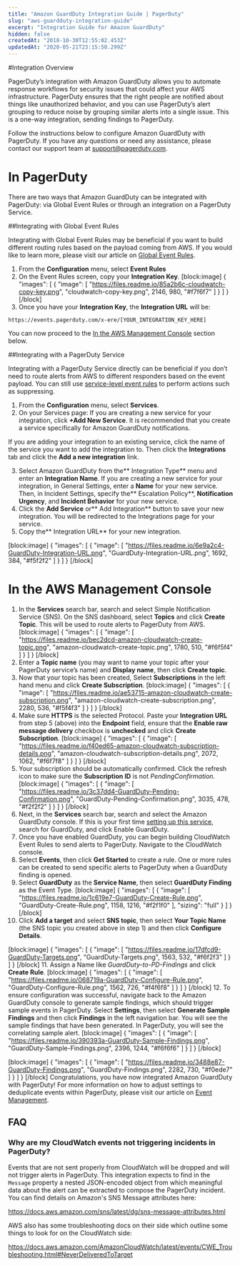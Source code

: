 ```yaml
---
title: "Amazon GuardDuty Integration Guide | PagerDuty"
slug: "aws-guardduty-integration-guide"
excerpt: "Integration Guide for Amazon GuardDuty"
hidden: false
createdAt: "2018-10-30T12:55:02.453Z"
updatedAt: "2020-05-21T23:15:50.299Z"
---
```

#Integration Overview

PagerDuty’s integration with Amazon GuardDuty allows you to automate response workflows for  security issues that could affect your AWS infrastructure. PagerDuty ensures that the right people are notified about things like unauthorized behavior, and you can use PagerDuty’s alert grouping to reduce noise by grouping similar alerts into a single issue. This is a one-way integration, sending findings to PagerDuty.

Follow the instructions below to configure Amazon GuardDuty with PagerDuty. If you have any questions or need any assistance, please contact our support team at <a href="mailto:support@pagerduty.com">support@pagerduty.com</a>.

# In PagerDuty 

There are two ways that Amazon GuardDuty can be integrated with PagerDuty: via Global Event Rules or through an integration on a PagerDuty Service.

##Integrating with Global Event Rules

Integrating with Global Event Rules may be beneficial if you want to build different routing rules based on the payload coming from AWS. If you would like to learn more, please visit our article on [Global Event Rules](https://support.pagerduty.com/docs/global-event-rules).  

1. From the **Configuration** menu, select **Event Rules**
2. On the Event Rules screen, copy your **Integration Key**.
[block:image]
{
  "images": [
    {
      "image": [
        "https://files.readme.io/85a2b6c-cloudwatch-copy-key.png",
        "cloudwatch-copy-key.png",
        2146,
        980,
        "#f7f6f7"
      ]
    }
  ]
}
[/block]
3. Once you have your **Integration Key**, the **Integration URL** will be:

`https://events.pagerduty.com/x-ere/[YOUR_INTEGRATION_KEY_HERE]`

You can now proceed to the [In the AWS Management Console](https://support.pagerduty.com/v1/docs/aws-guardduty-integration-guide#section-in-the-aws-management-console) section below. 

##Integrating with a PagerDuty Service

Integrating with a PagerDuty Service directly can be beneficial if you don’t need to route alerts from AWS to different responders based on the event payload. You can still use [service-level event rules](https://support.pagerduty.com/docs/event-management#section-configure-event-rules-for-a-service) to perform actions such as suppressing.

1. From the **Configuration** menu, select **Services**.
2. On your Services page: If you are creating a new service for your integration, click **+Add New Service**. It is recommended that you create a service specifically for Amazon GuardDuty notifications.

If you are adding your integration to an existing service, click the name of the service you want to add the integration to. Then click the **Integrations** tab and click the **Add a new integration** link.

3. Select Amazon GuardDuty from the** Integration Type** menu and enter an **Integration Name**.
If you are creating a new service for your integration, in General Settings, enter a **Name** for your new service. Then, in Incident Settings, specify the** Escalation Policy**, **Notification Urgency**, and **Incident Behavior** for your new service.
4. Click the **Add Service** or** Add Integration** button to save your new integration. You will be redirected to the Integrations page for your service.
5. Copy the** Integration URL** for your new integration.

[block:image]
{
  "images": [
    {
      "image": [
        "https://files.readme.io/6e9a2c4-GuardDuty-Integration-URL.png",
        "GuardDuty-Integration-URL.png",
        1692,
        384,
        "#f5f2f2"
      ]
    }
  ]
}
[/block]
# In the AWS Management Console

1. In the **Services** search bar, search and select Simple Notification Service (SNS). On the SNS dashboard, select **Topics** and click **Create Topic**. This will be used to route alerts to PagerDuty from AWS.
[block:image]
{
  "images": [
    {
      "image": [
        "https://files.readme.io/bec2dcd-amazon-cloudwatch-create-topic.png",
        "amazon-cloudwatch-create-topic.png",
        1780,
        510,
        "#f6f5f4"
      ]
    }
  ]
}
[/block]
2. Enter a **Topic name** (you may want to name your topic after your PagerDuty service’s name) and **Display name**, then click **Create topic**. 
3. Now that your topic has been created, Select **Subscriptions** in the left hand menu and click **Create Subscription**.
[block:image]
{
  "images": [
    {
      "image": [
        "https://files.readme.io/ae53715-amazon-cloudwatch-create-subscription.png",
        "amazon-cloudwatch-create-subscription.png",
        2280,
        536,
        "#f5f4f3"
      ]
    }
  ]
}
[/block]
4. Make sure **HTTPS** is the selected Protocol. Paste your **Integration URL** from step 5 (above) into the **Endpoint** field, ensure that the **Enable raw message delivery** checkbox is **unchecked** and click **Create Subscription**.
[block:image]
{
  "images": [
    {
      "image": [
        "https://files.readme.io/f40ed65-amazon-cloudwatch-subscription-details.png",
        "amazon-cloudwatch-subscription-details.png",
        2072,
        1062,
        "#f6f7f8"
      ]
    }
  ]
}
[/block]
5. Your subscription should be automatically confirmed. Click the refresh icon to make sure the **Subscription ID** is not *PendingConfirmation*.
[block:image]
{
  "images": [
    {
      "image": [
        "https://files.readme.io/3c37dd4-GuardDuty-Pending-Confirmation.png",
        "GuardDuty-Pending-Confirmation.png",
        3035,
        478,
        "#f2f2f2"
      ]
    }
  ]
}
[/block]
6. Next, in the **Services** search bar, search and select the Amazon GuardDuty console. If this is your first time [setting up this service](https://docs.aws.amazon.com/guardduty/latest/ug/guardduty_settingup.html#guardduty_enable-gd), search for GuardDuty, and click Enable GuardDuty. 
7. Once you have enabled GuardDuty, you can begin building CloudWatch Event Rules to send alerts to PagerDuty. Navigate to the CloudWatch console.
8. Select **Events**, then click **Get Started** to create a rule. One or more rules can be created to send specific alerts to PagerDuty when a GuardDuty finding is opened.
9. Select **GuardDuty** as the **Service Name**, then select **GuardDuty Finding** as the Event Type.
[block:image]
{
  "images": [
    {
      "image": [
        "https://files.readme.io/1c619e7-GuardDuty-Create-Rule.png",
        "GuardDuty-Create-Rule.png",
        1158,
        1216,
        "#f2f1f0"
      ],
      "sizing": "full"
    }
  ]
}
[/block]
10. Click **Add a target** and select **SNS topic**, then select **Your Topic Name** (the SNS topic you created above in step 1) and then click **Configure Details**.

[block:image]
{
  "images": [
    {
      "image": [
        "https://files.readme.io/17dfcd9-GuardDuty-Targets.png",
        "GuardDuty-Targets.png",
        1563,
        532,
        "#f6f2f3"
      ]
    }
  ]
}
[/block]
11. Assign a Name like *GuardDuty-to-PD-Findings* and click **Create Rule**.
[block:image]
{
  "images": [
    {
      "image": [
        "https://files.readme.io/068719a-GuardDuty-Configure-Rule.png",
        "GuardDuty-Configure-Rule.png",
        1562,
        726,
        "#f4f6f8"
      ]
    }
  ]
}
[/block]
12. To ensure configuration was successful, navigate back to the Amazon GuardDuty console to generate sample findings, which should trigger sample events in PagerDuty. Select **Settings**, then select **Generate Sample Findings** and then click **Findings** in the left navigation bar. You will see the sample findings that have been generated. In PagerDuty, you will see the correlating sample alert. 
[block:image]
{
  "images": [
    {
      "image": [
        "https://files.readme.io/390393a-GuardDuty-Sample-Findings.png",
        "GuardDuty-Sample-Findings.png",
        2396,
        1244,
        "#f6f6f6"
      ]
    }
  ]
}
[/block]

[block:image]
{
  "images": [
    {
      "image": [
        "https://files.readme.io/3488e87-GuardDuty-Findings.png",
        "GuardDuty-Findings.png",
        2282,
        730,
        "#f0ede7"
      ]
    }
  ]
}
[/block]
Congratulations, you have now integrated Amazon GuardDuty with PagerDuty! For more information on how to adjust settings to deduplicate events within PagerDuty, please visit our article on [Event Management](https://support.pagerduty.com/docs/event-management).

## FAQ

### Why are my CloudWatch events not triggering incidents in PagerDuty?

Events that are not sent properly from CloudWatch will be dropped and will not trigger alerts in PagerDuty. This integration expects to find in the `Message` property a nested JSON-encoded object from which meaningful data about the alert can be extracted to compose the PagerDuty incident. You can find details on Amazon's SNS Message attributes here: 

https://docs.aws.amazon.com/sns/latest/dg/sns-message-attributes.html

AWS also has some troubleshooting docs on their side which outline some things to look for on the CloudWatch side:

https://docs.aws.amazon.com/AmazonCloudWatch/latest/events/CWE_Troubleshooting.html#NeverDeliveredToTarget